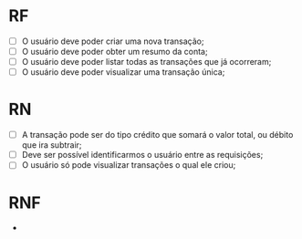 # RF

- [  ] O usuário deve poder criar uma nova transação;
- [  ] O usuário deve poder obter um resumo da conta;
- [  ] O usuário deve poder listar todas as transações que já ocorreram;
- [  ] O usuário deve poder visualizar uma transação única;

# RN

- [  ] A transação pode ser do tipo crédito que somará o valor total, ou débito que ira subtrair;
- [  ] Deve ser possível identificarmos o usuário entre as requisições;
- [  ] O usuário só pode visualizar transações o qual ele criou;

# RNF

- 
